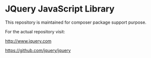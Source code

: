 JQuery JavaScript Library
==================

This repository is maintained for composer package support purpose.

For the actual repository visit: 

http://www.jquery.com

https://github.com/jquery/jquery
